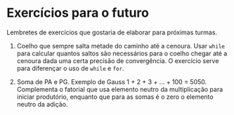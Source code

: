 # Exercícios para o futuro

Lembretes de exercícios que gostaria de elaborar para próximas turmas.

1. Coelho que sempre salta metade do caminho até a cenoura. Usar `while` para calcular quantos saltos são necessários para o coelho chegar até a cenoura dada uma certa precisão de convergência. O exercício serve para diferençar o uso de `while` e `for`.

2. Soma de PA e PG. Exemplo de Gauss 1 + 2 + 3 + ... + 100 = 5050. Complementa o fatorial que usa elemento neutro da multiplicação para iniciar produtório, enquanto que para as somas é o zero o elemento neutro da adição.

